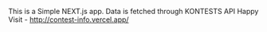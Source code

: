 This is a Simple NEXT.js app.
Data is fetched through KONTESTS API
Happy Visit - http://contest-info.vercel.app/
